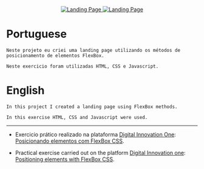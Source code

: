 <p align="center">
    <a href="https://hunterdrakar.github.io/landing-page-flexbox/" target="_blank">
    <img src="https://github.com/HunterDrakar/landing-page-flexbox/blob/Main/images/capa-light.png" alt="Landing Page"> 
  <a href="https://HunterDrakar.github.io/landing-page-flexbox/">
    <img src="https://github.com/HunterDrakar/landing-page-flexbox/blob/Main/images/capa-dark.jpg" alt="Landing Page">
  </a>
  <br/>


<h1>Portuguese</h1>

    Neste projeto eu criei uma landing page utilizando os métodos de posicionamento de elementos FlexBox.

    Neste exercicio foram utilizadas HTML, CSS e Javascript.

  <h1>English</h1>

  
    In this project I created a landing page using FlexBox methods.

    In this exercise HTML, CSS and Javascript were used.

</p>

<hr />

- Exercicio prático realizado na plataforma [Digital Innovation One](https://web.digitalinnovation.one/home "Digital Innovation One"): [Posicionando elementos com FlexBox CSS](https://web.dio.me/course/posicionando-elementos-com-flexbox-em-css/learning/7981da8c-eceb-4db1-86e6-ccc701cf8fb3?back=/track/spread-fullstack-developer&tab=undefined&moduleId=undefined "Posicionando elementos com FlexBox em CSS").

- Practical exercise carried out on the platform [Digital Innovation one](https://web.digitalinnovation.one/home "Digital Innovation One"): [Positioning elements with FlexBox CSS](https://web.dio.me/lab/recriando-a-pagina-inicial-do-instagram/learning/3ebbd980-6b7b-4776-8ce6-026dc9ade5a4 "Positioning elements with FlexBox in CSS").
